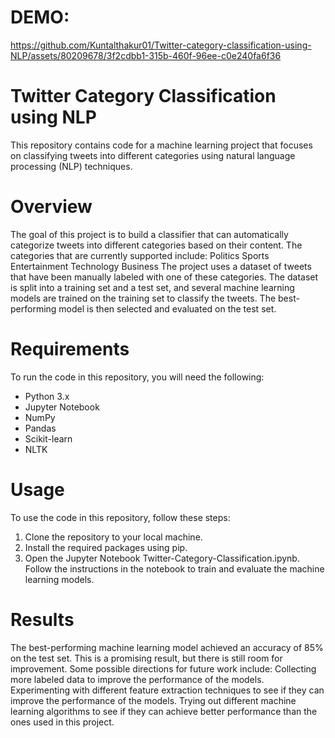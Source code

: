 # DEMO: 

https://github.com/Kuntalthakur01/Twitter-category-classification-using-NLP/assets/80209678/3f2cdbb1-315b-460f-96ee-c0e240fa6f36






# Twitter Category Classification using NLP
This repository contains code for a machine learning project that focuses on classifying tweets into different categories using natural language processing (NLP) techniques.
# Overview
The goal of this project is to build a classifier that can automatically categorize tweets into different categories based on their content. The categories that are currently supported include:
Politics
Sports
Entertainment
Technology
Business
The project uses a dataset of tweets that have been manually labeled with one of these categories. The dataset is split into a training set and a test set, and several machine learning models are trained on the training set to classify the tweets. The best-performing model is then selected and evaluated on the test set.
# Requirements
To run the code in this repository, you will need the following:
* Python 3.x
* Jupyter Notebook
* NumPy
* Pandas
* Scikit-learn
* NLTK
# Usage
To use the code in this repository, follow these steps:
1. Clone the repository to your local machine.
2. Install the required packages using pip.
3. Open the Jupyter Notebook Twitter-Category-Classification.ipynb.
Follow the instructions in the notebook to train and evaluate the machine learning models.
# Results
The best-performing machine learning model achieved an accuracy of 85% on the test set. This is a promising result, but there is still room for improvement. Some possible directions for future work include:
Collecting more labeled data to improve the performance of the models.
Experimenting with different feature extraction techniques to see if they can improve the performance of the models.
Trying out different machine learning algorithms to see if they can achieve better performance than the ones used in this project.
